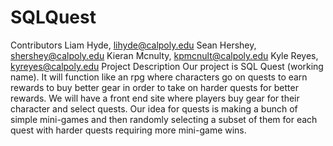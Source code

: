 # SQLQuest
Contributors
Liam Hyde, lihyde@calpoly.edu
Sean Hershey, shershey@calpoly.edu
Kieran Mcnulty, kpmcnult@calpoly.edu
Kyle Reyes, kyreyes@calpoly.edu
Project Description
Our project is SQL Quest (working name). It will function like an rpg
where characters go on quests to earn rewards to buy better gear
in order to take on harder quests for better rewards. We will have a 
front end site where players buy gear for their character and select quests. 
Our idea for quests is making a bunch of simple mini-games and then randomly 
selecting a subset of them for each quest with harder quests requiring more
mini-game wins.
